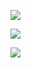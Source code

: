 ![](https://github-profile-summary-cards.vercel.app/api/cards/profile-details?username=nic-obert&theme=monokai)

![](https://github-profile-summary-cards.vercel.app/api/cards/stats?username=nic-obert&theme=monokai)

![](https://github-profile-summary-cards.vercel.app/api/cards/most-commit-language?username=nic-obert&theme=monokai)
